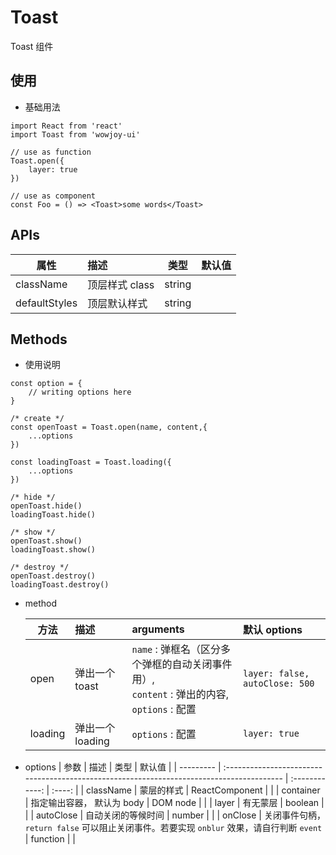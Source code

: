 # Toast

Toast 组件

## 使用

- 基础用法

```
import React from 'react'
import Toast from 'wowjoy-ui'

// use as function
Toast.open({
    layer: true
})

// use as component
const Foo = () => <Toast>some words</Toast>
```

## APIs

| 属性          | 描述           |  类型  | 默认值 |
| ------------- | :------------- | :----: | :----: |
| className     | 顶层样式 class | string |        |
| defaultStyles | 顶层默认样式   | string |        |

## Methods

- 使用说明

```
const option = {
    // writing options here
}

/* create */
const openToast = Toast.open(name, content,{
    ...options
})

const loadingToast = Toast.loading({
    ...options
})

/* hide */
openToast.hide()
loadingToast.hide()

/* show */
openToast.show()
loadingToast.show()

/* destroy */
openToast.destroy()
loadingToast.destroy()
```

- method

  | 方法    | 描述             | arguments                                                                                         | 默认 options                   |
  | ------- | :--------------- | :------------------------------------------------------------------------------------------------ | :----------------------------- |
  | open    | 弹出一个 toast   | `name` : 弹框名（区分多个弹框的自动关闭事件用）,<br/>`content` : 弹出的内容,<br/>`options` : 配置 | `layer: false, autoClose: 500` |
  | loading | 弹出一个 loading | `options` : 配置                                                                                  | `layer: true`                  |

- options
  | 参数 | 描述 | 类型 | 默认值 |
  | --------- | :---------------------------------------------------------------------------------------- | :------------: | :----: |
  | className | 蒙层的样式 | ReactComponent | |
  | container | 指定输出容器， 默认为 body | DOM node | |
  | layer | 有无蒙层 | boolean | |
  | autoClose | 自动关闭的等候时间 | number | |
  | onClose | 关闭事件句柄，`return false` 可以阻止关闭事件。若要实现 `onblur` 效果，请自行判断 `event` | function | |